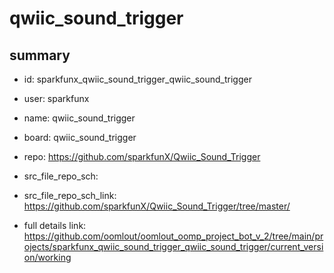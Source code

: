 # qwiic_sound_trigger
 
## summary 
* id: sparkfunx_qwiic_sound_trigger_qwiic_sound_trigger
* user: sparkfunx
* name: qwiic_sound_trigger
* board: qwiic_sound_trigger
* repo: https://github.com/sparkfunX/Qwiic_Sound_Trigger



* src_file_repo_sch: 
* src_file_repo_sch_link: https://github.com/sparkfunX/Qwiic_Sound_Trigger/tree/master/
* full details link: https://github.com/oomlout/oomlout_oomp_project_bot_v_2/tree/main/projects/sparkfunx_qwiic_sound_trigger_qwiic_sound_trigger/current_version/working  







